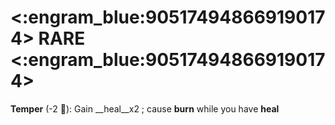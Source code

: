 # <:engram_blue:905174948669190174> RARE <:engram_blue:905174948669190174>

**Temper** (-2 🔷): Gain __heal__x2 ; cause __burn__ while you have __heal__
